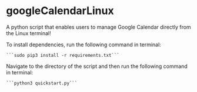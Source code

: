 # googleCalendarLinux
A python script that enables users to manage Google Calendar directly from the Linux terminal!

To install dependencies, run the following command in terminal:

	```sudo pip3 install -r requirements.txt```

Navigate to the directory of the script and then run the following command in terminal:

	```python3 quickstart.py```
